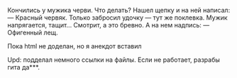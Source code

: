 Кончились у мужика черви. Что делать? Нашел щепку и на ней написал:
— Красный червяк.
Только забросил удочку — тут же поклевка. Мужик напрягается, тащит... Смотрит, а это бревно. А на нем надпись:
— Офигенный лещ.


Пока html не доделан, но я анекдот вставил

Upd: подделал немного ссылки на файлы. Если не работает, разрабы гита да***.
